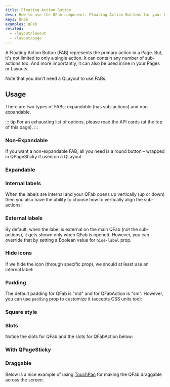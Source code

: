 ```yaml
---
title: Floating Action Button
desc: How to use the QFab component. Floating Action Buttons for your Quasar app.
keys: QFab
examples: QFab
related:
  - /layout/layout
  - /layout/page
---
```


A Floating Action Button (FAB) represents the primary action in a Page. But, it's not limited to only a single action. It can contain any number of sub-actions too. And more importantly, it can also be used inline in your Pages or Layouts.

Note that you don’t need a QLayout to use FABs.

<DocApi file="QFab" />

<DocApi file="QFabAction" />

## Usage

There are two types of FABs: expandable (has sub-actions) and non-expandable.

::: tip
For an exhausting list of options, please read the API cards (at the top of this page).
:::

### Non-Expandable

If you want a non-expandable FAB, all you need is a round button – wrapped in QPageSticky if used on a QLayout.

<DocExample title="Non expandable" file="NonExpandable" />

### Expandable

<DocExample title="Expandable" file="Expandable" />

### Internal labels

<DocExample title="Internal label" file="InternalLabel" />

<DocExample title="Toggling internal label" file="InternalLabelToggling" />

When the labels are internal and your QFab opens up vertically (up or down) then you also have the ability to choose how to vertically align the sub-actions:

<DocExample title="Vertical actions alignment" file="VerticalActionsAlignment" />

### External labels

By default, when the label is external on the main QFab (not the sub-actions), it gets shown only when QFab is opened. However, you can override that by setting a Boolean value for `hide-label` prop.

<DocExample title="External label" file="ExternalLabel" />

<DocExample title="Custom styled external label" file="ExternalLabelStyled" />

<DocExample title="Toggling external label" file="ExternalLabelToggling" />

### Hide icons

If we hide the icon (through specific prop), we should at least use an internal label:

<DocExample title="Hide icon" file="HideIcon" />

### Padding

The default padding for QFab is "md" and for QFabAction is "sm". However, you can use `padding` prop to customize it (accepts CSS units too):

<DocExample title="Playing with padding" file="Padding" />

### Square style

<DocExample title="Square style" file="SquareStyle" />

### Slots <q-badge label="v2.4+" />

Notice the slots for QFab and the slots for QFabAction below:

<DocExample title="Slots: icon, active-icon and label" file="FabSlots" />

### With QPageSticky

<DocExample title="With QPageSticky" file="PageSticky" />

### Draggable

Below is a nice example of using [TouchPan](/vue-directives/touch-pan) for making the QFab draggable across the screen.

<DocExample title="Draggable" file="Draggable" />
